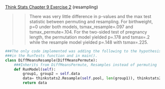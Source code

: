 [Think Stats Chapter 9 Exercise 2](http://greenteapress.com/thinkstats2/html/thinkstats2010.html#toc90) (resampling)

>> There was very little difference in p-values and the max test statistic between permuting and resampling. For birthweight, p=0 under both models, tsmax_resample=.097 and tsmax_permute=.104. For the two-sided test of pregnancy length, the permutation model yielded p=.178 and tsmax=.2 while the resample model yielded p=.148 with tsmax=.225.

```python
###The only code implemented was adding the following to the hypothesis.py file and changing `DiffMeansPermute' to `DiffMeaansResample'
###in the RunTests function and in main().
class DiffMeansResample(DiffMeansPermute):
    ###Inherits from DiffMeansPermute, Resamples instead of permuting
    def RunModel(self):
        group1, group2 = self.data
        data= thinkstats2.Resample(self.pool, len(group1)), thinkstats2.Resample(self.pool, len(group2))
        return data
